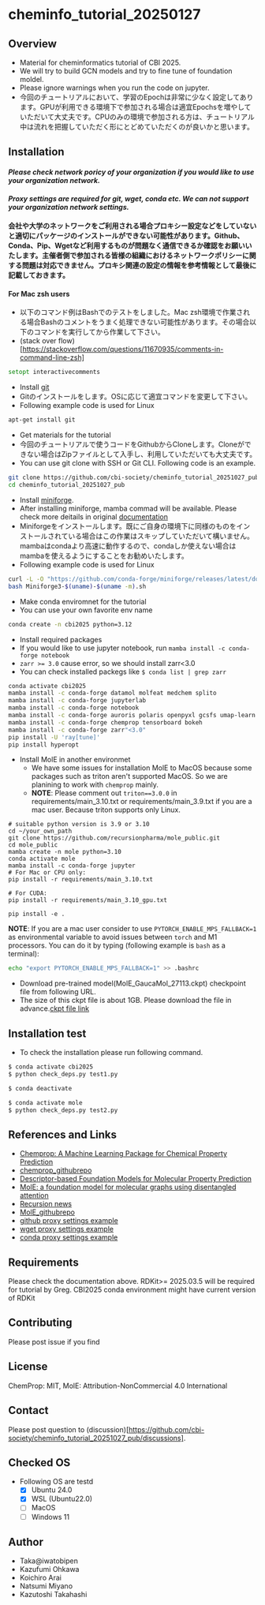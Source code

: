 # cheminfo_tutorial_20250127

## Overview
- Material for cheminformatics tutorial of CBI 2025.
- We will try to build GCN models and try to fine tune of foundation moldel.
- Please ignore warnings when you run the code on jupyter.
- 今回のチュートリアルにおいて、学習のEpochは非常に少なく設定してあります。GPUが利用できる環境下で参加される場合は適宜Epochsを増やしていただいて大丈夫です。CPUのみの環境で参加される方は、チュートリアル中は流れを把握していただく形にとどめていただくのが良いかと思います。

## Installation
#### *Please check network poricy of your organization if you would like to use your organization network.*
#### *Proxy settings are required for git, wget, conda etc. We can not support your organization network settings.*
#### **会社や大学のネットワークをご利用される場合プロキシー設定などをしていないと適切にパッケージのインストールができない可能性があります。Github、Conda、Pip、Wgetなど利用するものが問題なく通信できるか確認をお願いいたします。主催者側で参加される皆様の組織におけるネットワークポリシーに関する問題は対応できません。プロキシ関連の設定の情報を参考情報として最後に記載しておきます。**
#### For Mac zsh users
- 以下のコマンド例はBashでのテストをしました。Mac zsh環境で作業される場合Bashのコメントをうまく処理できない可能性があります。その場合以下のコマンドを実行してから作業して下さい。
- (stack over flow)[https://stackoverflow.com/questions/11670935/comments-in-command-line-zsh]
```zsh
setopt interactivecomments
```
- Install [git](https://git-scm.com/downloads)
- Gitのインストールをします。OSに応じて適宜コマンドを変更して下さい。
- Following example code is used for Linux
```sh
apt-get install git
```
- Get materials for the tutorial
- 今回のチュートリアルで使うコードをGithubからCloneします。Cloneができない場合はZipファイルとして入手し、利用していただいても大丈夫です。
- You can use git clone with SSH or Git CLI. Following code is an example.
```sh
git clone https://github.com/cbi-society/cheminfo_tutorial_20251027_pub.git
cd cheminfo_tutorial_20251027_pub 
```
- Install [miniforge](https://github.com/conda-forge/miniforge).
- After installing miniforge, mamba commad will be available. Please check more deitails in original [documentation](https://mamba.readthedocs.io/en/latest/installation/mamba-installation.html)
- Miniforgeをインストールします。既にご自身の環境下に同様のものをインストールされている場合はこの作業はスキップしていただいて構いません。mambaはcondaより高速に動作するので、condaしか使えない場合はmambaを使えるようにすることをお勧めいたします。
- Following example code is used for Linux
```sh
curl -L -O "https://github.com/conda-forge/miniforge/releases/latest/download/Miniforge3-$(uname)-$(uname -m).sh"
bash Miniforge3-$(uname)-$(uname -m).sh
```
- Make conda enviromnet for the tutorial
- You can use your own favorite env name
```sh
conda create -n cbi2025 python=3.12
```
- Install required packages
- If you would like to use jupyter notebook, run `mamba install -c conda-forge notebook`
- `zarr >= 3.0` cause error, so we should install zarr<3.0
- You can check installed packegs like `$ conda list | grep zarr`
```sh
conda activate cbi2025
mamba install -c conda-forge datamol molfeat medchem splito
mamba install -c conda-forge jupyterlab
mamba install -c conda-forge notebook
mamba install -c conda-forge auroris polaris openpyxl gcsfs umap-learn ipywidgets
mamba install -c conda-forge chemprop tensorboard bokeh
mamba install -c conda-forge zarr"<3.0"
pip install -U 'ray[tune]'
pip install hyperopt
```
- Install MolE in another environmet
  - We have some issues for installation MolE to MacOS because some packages such as triton aren't supported MacOS. So we are planining to work with `chemprop` mainly.
  - **NOTE**: Please comment out `triton==3.0.0` in requirements/main_3.10.txt or requirements/main_3.9.txt if you are a mac user. Because triton supports only Linux.
```
# suitable python version is 3.9 or 3.10
cd ~/your_own_path
git clone https://github.com/recursionpharma/mole_public.git
cd mole_public
mamba create -n mole python=3.10
conda activate mole
mamba install -c conda-forge jupyter
# For Mac or CPU only:
pip install -r requirements/main_3.10.txt

# For CUDA:
pip install -r requirements/main_3.10_gpu.txt

pip install -e .
```

**NOTE**: If you are a mac user consider to use `PYTORCH_ENABLE_MPS_FALLBACK=1` as environmental variable to avoid issues between `torch` and M1 processors. You can do it by typing (following example is `bash` as a terminal):

```bash
echo "export PYTORCH_ENABLE_MPS_FALLBACK=1" >> .bashrc
```

- Download pre-trained model(MolE_GaucaMol_27113.ckpt) checkpoint file from following URL. 
- The size of this ckpt file is about 1GB. Please download the file in advance.[ckpt file link](https://codeocean.com/capsule/2105466/tree/v1/data/MolE_GuacaMol_27113.ckpt)

## Installation test
- To check the installation please run following command.
```sh
$ conda activate cbi2025
$ python check_deps.py test1.py

$ conda deactivate

$ conda activate mole
$ python check_deps.py test2.py
```

## References and Links
- [Chemprop: A Machine Learning Package for Chemical Property Prediction](https://pubs.acs.org/doi/10.1021/acs.jcim.3c01250)
- [chemprop_githubrepo](https://github.com/chemprop/chemprop)
- [Descriptor-based Foundation Models for Molecular Property Prediction](https://arxiv.org/abs/2506.15792)
- [MolE: a foundation model for molecular graphs using disentangled attention](https://www.nature.com/articles/s41467-024-53751-y)
- [Recursion news](https://www.recursion.com/news/introducing-mole-a-new-model-for-predicting-molecular-properties-for-ai-drug-design-and-beyond)
- [MolE_githubrepo](https://github.com/recursionpharma/mole_public)
- [github proxy settings example](https://qiita.com/hidetzu/items/c2db95613ba594a2ef25)
- [wget proxy settings example](https://medium.com/@datajournal/wget-with-a-proxy-b8dfe3576ab3)
- [conda proxy settings example](https://www.anaconda.com/docs/getting-started/working-with-conda/reference/proxy)

## Requirements
Please check the documentation above.
RDKit>= 2025.03.5 will be required for tutorial by Greg. CBI2025 conda environment might have current version of RDKit

## Contributing
Please post issue if you find

## License
ChemProp: MIT, MolE: Attribution-NonCommercial 4.0 International

## Contact
Please post question to (discussion)[https://github.com/cbi-society/cheminfo_tutorial_20251027_pub/discussions].

## Checked OS
- Following OS are testd 
  - [x] Ubuntu 24.0
  - [x] WSL (Ubuntu22.0)
  - [ ] MacOS
  - [ ] Windows 11

## Author
- Taka@iwatobipen
- Kazufumi Ohkawa
- Koichiro Arai
- Natsumi Miyano
- Kazutoshi Takahashi
